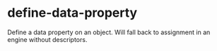 # define-data-property
Define a data property on an object. Will fall back to assignment in an engine without descriptors.
